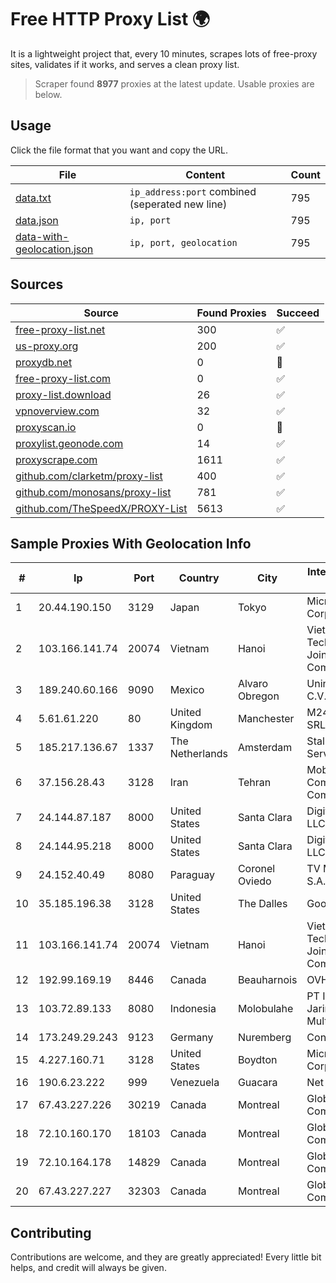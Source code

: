 
# Free HTTP Proxy List 🌍

It is a lightweight project that, every 10 minutes, scrapes lots of free-proxy sites, validates if it works, and serves a clean proxy list.


> Scraper found **8977** proxies at the latest update. Usable proxies are below.

## Usage

Click the file format that you want and copy the URL.


|File|Content|Count|
|----|-------|-----|
|[data.txt](https://raw.githubusercontent.com/themiralay/Proxy-List-World/master/data.txt)|`ip_address:port` combined (seperated new line)|795|
|[data.json](https://raw.githubusercontent.com/themiralay/Proxy-List-World/master/data.json)|`ip, port`|795|
|[data-with-geolocation.json](https://raw.githubusercontent.com/themiralay/Proxy-List-World/master/data-with-geolocation.json)|`ip, port, geolocation`|795|

## Sources

|Source|Found Proxies|Succeed|
|------|-------------|-------|
|[free-proxy-list.net](https://free-proxy-list.net)|300|✅|
|[us-proxy.org](https://www.us-proxy.org)|200|✅|
|[proxydb.net](http://proxydb.net)|0|🚫|
|[free-proxy-list.com](https://free-proxy-list.com/?page=&port=&type%5B%5D=http&type%5B%5D=https&up_time=0&search=Search)|0|✅|
|[proxy-list.download](https://www.proxy-list.download/HTTP)|26|✅|
|[vpnoverview.com](https://vpnoverview.com/privacy/anonymous-browsing/free-proxy-servers)|32|✅|
|[proxyscan.io](https://www.proxyscan.io)|0|🚫|
|[proxylist.geonode.com](https://proxylist.geonode.com/api/proxy-list?limit=300&page=1&sort_by=lastChecked&sort_type=desc&protocols=http,https)|14|✅|
|[proxyscrape.com](https://api.proxyscrape.com/v2/?request=displayproxies&protocol=http&timeout=10000&country=all&ssl=all&anonymity=all)|1611|✅|
|[github.com/clarketm/proxy-list](https://raw.githubusercontent.com/clarketm/proxy-list/master/proxy-list-raw.txt)|400|✅|
|[github.com/monosans/proxy-list](https://raw.githubusercontent.com/monosans/proxy-list/main/proxies/http.txt)|781|✅|
|[github.com/TheSpeedX/PROXY-List](https://raw.githubusercontent.com/TheSpeedX/PROXY-List/master/http.txt)|5613|✅|


## Sample Proxies With Geolocation Info

|#|Ip|Port|Country|City|Internet Service Provider|
|-|--|----|-------|----|-------------------------|
|1|20.44.190.150|3129|Japan|Tokyo|Microsoft Corporation|
|2|103.166.141.74|20074|Vietnam|Hanoi|Viet NAM Cloud Technology Joint Stock Company|
|3|189.240.60.166|9090|Mexico|Alvaro Obregon|Uninet S.A. de C.V.|
|4|5.61.61.220|80|United Kingdom|Manchester|M247 Europe SRL|
|5|185.217.136.67|1337|The Netherlands|Amsterdam|Stallion Network Services Limited|
|6|37.156.28.43|3128|Iran|Tehran|Mobin Net Communication Company|
|7|24.144.87.187|8000|United States|Santa Clara|DigitalOcean, LLC|
|8|24.144.95.218|8000|United States|Santa Clara|DigitalOcean, LLC|
|9|24.152.40.49|8080|Paraguay|Coronel Oviedo|TV MAX CABLE S.A.|
|10|35.185.196.38|3128|United States|The Dalles|Google LLC|
|11|103.166.141.74|20074|Vietnam|Hanoi|Viet NAM Cloud Technology Joint Stock Company|
|12|192.99.169.19|8446|Canada|Beauharnois|OVH SAS|
|13|103.72.89.133|8080|Indonesia|Molobulahe|PT Insolikh Jaringan Multimedia|
|14|173.249.29.243|9123|Germany|Nuremberg|Contabo GmbH|
|15|4.227.160.71|3128|United States|Boydton|Microsoft Corporation|
|16|190.6.23.222|999|Venezuela|Guacara|Net Uno|
|17|67.43.227.226|30219|Canada|Montreal|GloboTech Communications|
|18|72.10.160.170|18103|Canada|Montreal|GloboTech Communications|
|19|72.10.164.178|14829|Canada|Montreal|GloboTech Communications|
|20|67.43.227.227|32303|Canada|Montreal|GloboTech Communications|



## Contributing

Contributions are welcome, and they are greatly appreciated! Every
little bit helps, and credit will always be given.

